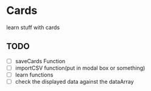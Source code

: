 # Cards
 learn stuff with cards

## TODO
- [ ] saveCards Function
- [ ] importCSV function(put in modal box or something)
- [ ] learn functions
- [ ] check the displayed data against the dataArray